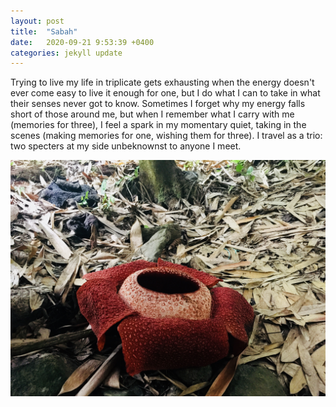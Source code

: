 ```yaml
---
layout: post
title:  "Sabah"
date:   2020-09-21 9:53:39 +0400
categories: jekyll update
---
```

Trying to live my life in triplicate gets exhausting when the energy doesn't ever come easy to live it enough for one, but I do what I can to take in what their senses never got to know. Sometimes I forget why my energy falls short of those around me, but when I remember what I carry with me (memories for three), I feel a spark in my momentary quiet, taking in the scenes (making memories for one, wishing them for three). I travel as a trio: two specters at my side unbeknownst to anyone I meet.

![Foreground of image is a red rafflesia flower on forest floor. Mid and background is covered in dead leaves with the trunk of a tree in the back center](https://github.com/havemaps/havemaps.github.io/blob/master/_site/assets/img/2020-09-21-sabah.jpg?raw=true "Rafflesia in Sabah, Malaysia")
